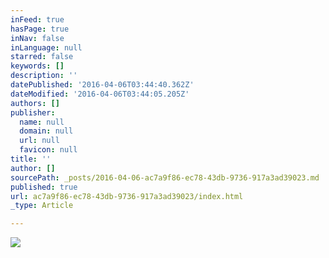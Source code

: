 ```yaml
---
inFeed: true
hasPage: true
inNav: false
inLanguage: null
starred: false
keywords: []
description: ''
datePublished: '2016-04-06T03:44:40.362Z'
dateModified: '2016-04-06T03:44:05.205Z'
authors: []
publisher:
  name: null
  domain: null
  url: null
  favicon: null
title: ''
author: []
sourcePath: _posts/2016-04-06-ac7a9f86-ec78-43db-9736-917a3ad39023.md
published: true
url: ac7a9f86-ec78-43db-9736-917a3ad39023/index.html
_type: Article

---
```

![](https://the-grid-user-content.s3-us-west-2.amazonaws.com/2fb07150-4e44-49d7-b18f-cda6cbe6d325.jpg)
